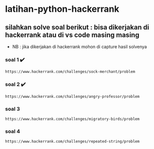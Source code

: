 # latihan-python-hackerrank

## silahkan solve soal berikut : bisa dikerjakan di hackerrank atau di vs code masing masing
- NB : jika dikerjakan di hackerrank mohon di capture hasil solvenya

### soal 1 ✔️
```
https://www.hackerrank.com/challenges/sock-merchant/problem
```

### soal 2 ✔️
```
https://www.hackerrank.com/challenges/angry-professor/problem
```

### soal 3
```
https://www.hackerrank.com/challenges/migratory-birds/problem
```

### soal 4
```
https://www.hackerrank.com/challenges/repeated-string/problem
```
